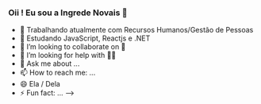 ### Oii ! Eu sou a Ingrede Novais 👋

- 🔭 Trabalhando atualmente com Recursos Humanos/Gestão de Pessoas
- 🌱 Estudando JavaScript, Reactjs e .NET
- 👯 I’m looking to collaborate on 💭
- 🤔 I’m looking for help with 👩‍💻
- 💬 Ask me about ...
- 📫 How to reach me: ...
- 😄 Ela / Dela
- ⚡ Fun fact: ...
-->
